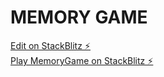 # MEMORY GAME 

[Edit on StackBlitz ⚡️](https://stackblitz.com/edit/amemorygame) \
[Play MemoryGame on StackBlitz ⚡️](https://amemorygame.stackblitz.io)


